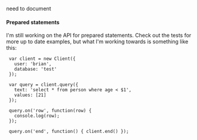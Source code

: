 need to document

#### Prepared statements

I'm still working on the API for prepared statements.  Check out the
tests for more up to date examples, but what I'm working towards is
something like this:


     var client = new Client({
       user: 'brian',
       database: 'test'
     });
    
     var query = client.query({
       text: 'select * from person where age < $1',
       values: [21]
     });

     query.on('row', function(row) {
       console.log(row);
     });

     query.on('end', function() { client.end() });
